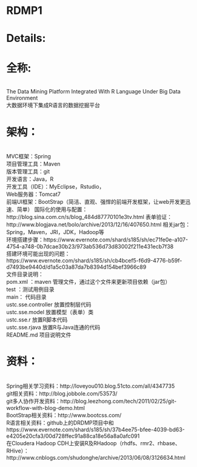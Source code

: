 RDMP1
=====

<h1>Details:</h1>

<h1>全称:</h1> <br />
	The Data Mining Platform Integrated With R Language Under Big Data Environment<br />
	大数据环境下集成R语言的数据挖掘平台<br />
<h1>架构：</h1><br />
	MVC框架：Spring<br />
	项目管理工具：Maven<br />
	版本管理工具：git<br />
	开发语言：Java，R<br />
	开发工具（IDE）：MyEclipse，Rstudio，<br />
	Web服务器：Tomcat7<br />
	前端UI框架：BootStrap（简洁、直观、强悍的前端开发框架，让web开发更迅速、简单）
	国际化的使用与配置：http://blog.sina.com.cn/s/blog_484d87770101e3tv.html
	表单验证：http://www.blogjava.net/bolo/archive/2013/12/16/407650.html
	相关jar包：Spring，Maven，JRI，JDK，Hadoop等<br />
	环境搭建步骤：https://www.evernote.com/shard/s185/sh/ec71fe0e-a107-4754-a748-0b7dcae30b23/973ab536d73d83002f211e431ecb7f38<br />
	搭建环境可能出现的问题：https://www.evernote.com/shard/s185/sh/cb4bcef5-f6d9-4776-b59f-d7493be9440d/d1a5c03a87da7b8394d154bef3966c89<br />
	文件目录说明：<br />
		pom.xml ：maven 管理文件，通过这个文件来更新项目依赖（jar包）<br />
		test ：测试用例目录<br />
		main： 代码目录<br />
		ustc.sse.controller 放置控制层代码<br />
		ustc.sse.model 放置模型（表单）类<br />
		ustc.sse.r 放置R脚本代码<br />
		ustc.sse.rjava 放置R与Java连通的代码<br />
		README.md 项目说明文件<br />
<h1>资料：</h1><br />
	Spring相关学习资料：http://loveyou010.blog.51cto.com/all/4347735<br />
	git相关资料：http://blog.jobbole.com/53573/<br />
	git多人协作开发资料：http://blog.leezhong.com/tech/2011/02/25/git-workflow-with-blog-demo.html<br />
	BootStrap相关资料：http://www.bootcss.com/<br />
	R语言相关资料：github上的DRDMP项目中和https://www.evernote.com/shard/s185/sh/37b4ee75-bfee-4039-bd63-e4205e20cfa3/00d728ffec91a88ca18e56a8a0afc091<br />
	在Cloudera Hadoop CDH上安装R及RHadoop（rhdfs、rmr2、rhbase、RHive）：<br />
		http://www.cnblogs.com/shudonghe/archive/2013/06/08/3126634.html<br />
